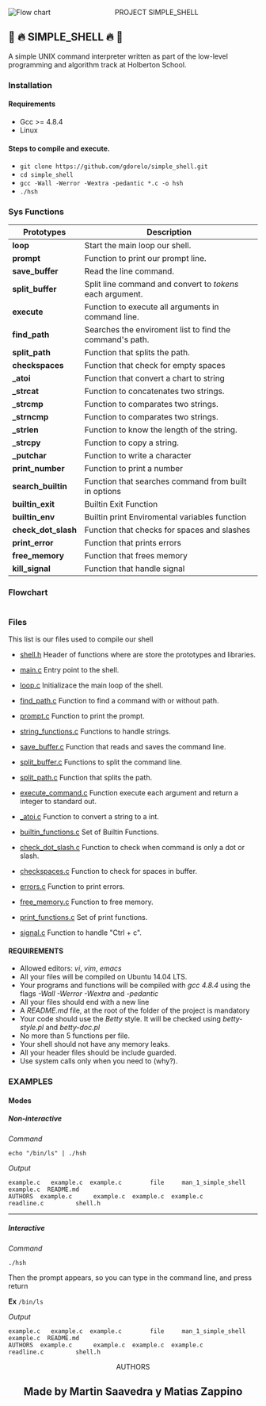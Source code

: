 <p align="center">
   <img src="https://www.holbertonschool.com/holberton-logo.png"(https://encrypted-tbn0.gstatic.com/images?q=tbn%3AANd9GcTLtL_ToHLEo_BWFxD-yf32Ux3zfsH_NPc8Qw&usqp=CAU)
     alt="Flow chart"
     style="float: left; margin-right: 10px;">
</p>
<p align="center">PROJECT SIMPLE_SHELL</p>

## 🐚 🔥 SIMPLE_SHELL 🔥 🐚

A simple UNIX command interpreter written as part of the low-level programming and algorithm track at Holberton School.

### Installation

#### Requirements
 - Gcc >= 4.8.4
 - Linux

#### Steps to compile and execute.
 - `git clone https://github.com/gdorelo/simple_shell.git`
 - `cd simple_shell`
 - `gcc -Wall -Werror -Wextra -pedantic *.c -o hsh`
 - `./hsh`

### Sys Functions
Prototypes | Description
----------- | -------------
**loop** | Start the main loop our shell.
**prompt** | Function to print our prompt line.
**save_buffer** | Read the line command.
**split_buffer** | Split line command and convert to *tokens* each argument.
**execute** | Function to execute all arguments in command line.
**find_path** | Searches the enviroment list to find the command's path.
**split_path** | Function that splits the path.
**checkspaces** | Function that check for empty spaces
**_atoi** | Function that convert a chart to string
**_strcat** | Function to concatenates two strings.
**_strcmp** | Function to comparates two strings.
**_strncmp** | Function to comparates two strings.
**_strlen** | Function to know the length of the string.
**_strcpy** | Function to copy a string.
**_putchar** |Function to write a character
**print_number** | Function to print a number
**search_builtin** | Function that searches command from built in options
**builtin_exit** | Builtin Exit Function
**builtin_env** | Builtin print Enviromental variables function
**check_dot_slash** | Function that checks for spaces and slashes
**print_error** | Function that prints errors
**free_memory** | Function that frees memory
**kill_signal** | Function that handle signal

### Flowchart
<p align="center">
   <img src="">
</p>

### Files

This list is our files used to compile our shell

* [shell.h](https://github.com/martinmsaavedra/simple_shell/blob/main/shell.h)
Header of functions where are store the prototypes and libraries.

* [main.c](https://github.com/martinmsaavedra/simple_shell/blob/main/main.c)
Entry point to the shell.

* [loop.c](https://github.com/martinmsaavedra/simple_shell/blob/main/loop.c)
Initializace the main loop of the shell.

* [find_path.c](https://github.com/martinmsaavedra/simple_shell/blob/main/find_path.c)
Function to find a command with or without path.

* [prompt.c](https://github.com/martinmsaavedra/simple_shell/blob/main/prompt.c)
Function to print the prompt.

* [string_functions.c](https://github.com/martinmsaavedra/simple_shell/blob/main/string_functions.c)
Functions to handle strings.

* [save_buffer.c](https://github.com/martinmsaavedra/simple_shell/blob/main/save_buffer.c)
Function that reads and saves the command line.

* [split_buffer.c](https://github.com/martinmsaavedra/simple_shell/blob/main/split_buffer.c)
Functions to split the command line.

* [split_path.c](https://github.com/martinmsaavedra/simple_shell/blob/main/split_path.c)
Function that splits the path.

* [execute_command.c](https://github.com/martinmsaavedra/simple_shell/blob/main/execute_command.c)
Function execute each argument and return a integer to standard out.

* [_atoi.c](https://github.com/martinmsaavedra/simple_shell/blob/main/_atoi.c)
Function to convert a string to a int.

* [builtin_functions.c](https://github.com/martinmsaavedra/simple_shell/blob/main/builtin_functions.c)
Set of Builtin Functions.

* [check_dot_slash.c](https://github.com/martinmsaavedra/simple_shell/blob/main/check_dot_slash.c)
Function to check when command is only a dot or slash.

* [checkspaces.c](https://github.com/martinmsaavedra/simple_shell/blob/main/checkspaces.c)
Function to check for spaces in buffer.

* [errors.c](https://github.com/martinmsaavedra/simple_shell/blob/main/errors.c)
Function to print errors.

* [free_memory.c](https://github.com/martinmsaavedra/simple_shell/blob/main/free_memory.c)
Function to free memory.

* [print_functions.c](https://github.com/martinmsaavedra/simple_shell/blob/main/print_functions.c)
Set of print functions.

* [signal.c](https://github.com/martinmsaavedra/simple_shell/blob/main/signal.c)
Function to handle "Ctrl + c".

#### REQUIREMENTS

* Allowed editors: *vi*, *vim*, *emacs*
* All your files will be compiled on Ubuntu 14.04 LTS.
* Your programs and functions will be compiled with *gcc 4.8.4* using the flags *-Wall -Werror -Wextra* and *-pedantic*
* All your files should end with a new line
* A *README.md* file, at the root of the folder of the project is mandatory
* Your code should use the *Betty* style. It will be checked using *betty-style.pl* and *betty-doc.pl*
* No more than 5 functions per file.
* Your shell should not have any memory leaks.
* All your header files should be include guarded.
* Use system calls only when you need to (why?).

### EXAMPLES
#### Modes

##### Non-interactive
*Command*
```
echo "/bin/ls" | ./hsh
```
*Output*
```
example.c   example.c  example.c        file     man_1_simple_shell  example.c  README.md 
AUTHORS  example.c      example.c  example.c  example.c      readline.c         shell.h 
```
<hr>

##### Interactive

*Command*
```
./hsh
```
Then the prompt appears, so you can type in the command line, and press return

**Ex**
`/bin/ls`

*Output*
```
example.c   example.c  example.c        file     man_1_simple_shell  example.c  README.md 
AUTHORS  example.c      example.c  example.c  example.c      readline.c         shell.h  
```
<p align="center"> AUTHORS </p>
<p align="center">
<h2 align="center">Made by Martin Saavedra y Matias Zappino</h2>
